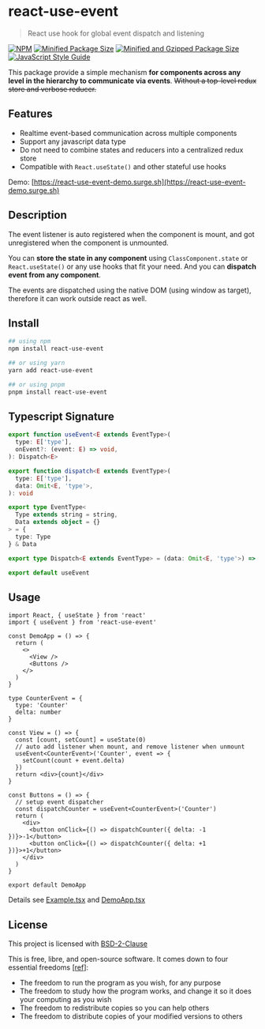 # react-use-event

> React use hook for global event dispatch and listening

[![NPM](https://img.shields.io/npm/v/react-use-event.svg)](https://www.npmjs.com/package/react-use-event)
[![Minified Package Size](https://img.shields.io/bundlephobia/min/react-use-event)](https://bundlephobia.com/package/react-use-event)
[![Minified and Gzipped Package Size](https://img.shields.io/bundlephobia/minzip/react-use-event)](https://bundlephobia.com/package/react-use-event)
[![JavaScript Style Guide](https://img.shields.io/badge/code_style-standard-brightgreen.svg)](https://standardjs.com)

This package provide a simple mechanism **for components across any level in the hierarchy to communicate via events**. ~~Without a top-level redux store and verbose reducer.~~

## Features

- Realtime event-based communication across multiple components
- Support any javascript data type
- Do not need to combine states and reducers into a centralized redux store
- Compatible with `React.useState()` and other stateful use hooks

Demo: [https://react-use-event-demo.surge.sh](https://react-use-event-demo.surge.sh)

## Description

The event listener is auto registered when the component is mount, and got unregistered when the component is unmounted.

You can **store the state in any component** using `ClassComponent.state` or `React.useState()` or any use hooks that fit your need. And you can **dispatch event from any component**.

The events are dispatched using the native DOM (using window as target), therefore it can work outside react as well.

## Install

```bash
## using npm
npm install react-use-event

## or using yarn
yarn add react-use-event

## or using pnpm
pnpm install react-use-event
```

## Typescript Signature

```typescript
export function useEvent<E extends EventType>(
  type: E['type'],
  onEvent?: (event: E) => void,
): Dispatch<E>

export function dispatch<E extends EventType>(
  type: E['type'],
  data: Omit<E, 'type'>,
): void

export type EventType<
  Type extends string = string,
  Data extends object = {}
> = {
  type: Type
} & Data

export type Dispatch<E extends EventType> = (data: Omit<E, 'type'>) => void

export default useEvent
```

## Usage

```tsx
import React, { useState } from 'react'
import { useEvent } from 'react-use-event'

const DemoApp = () => {
  return (
    <>
      <View />
      <Buttons />
    </>
  )
}

type CounterEvent = {
  type: 'Counter'
  delta: number
}

const View = () => {
  const [count, setCount] = useState(0)
  // auto add listener when mount, and remove listener when unmount
  useEvent<CounterEvent>('Counter', event => {
    setCount(count + event.delta)
  })
  return <div>{count}</div>
}

const Buttons = () => {
  // setup event dispatcher
  const dispatchCounter = useEvent<CounterEvent>('Counter')
  return (
    <div>
      <button onClick={() => dispatchCounter({ delta: -1 })}>-1</button>
      <button onClick={() => dispatchCounter({ delta: +1 })}>+1</button>
    </div>
  )
}

export default DemoApp
```

Details see [Example.tsx](./src/Example.tsx) and [DemoApp.tsx](./src/DemoApp.tsx)

## License

This project is licensed with [BSD-2-Clause](./LICENSE)

This is free, libre, and open-source software. It comes down to four essential freedoms [[ref]](https://seirdy.one/2021/01/27/whatsapp-and-the-domestication-of-users.html#fnref:2):

- The freedom to run the program as you wish, for any purpose
- The freedom to study how the program works, and change it so it does your computing as you wish
- The freedom to redistribute copies so you can help others
- The freedom to distribute copies of your modified versions to others
